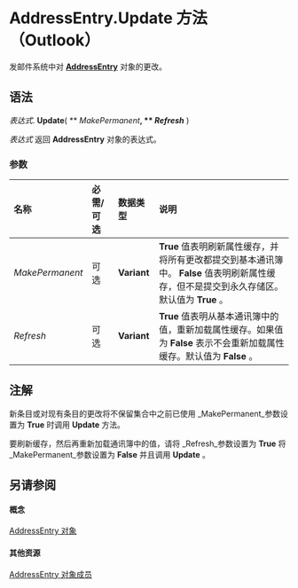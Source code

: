 
# AddressEntry.Update 方法 （Outlook）

发邮件系统中对 **[AddressEntry](d4a0a85e-8bab-bc56-57bc-d70c3c570c8e.md)** 对象的更改。


## 语法

 _表达式_. **Update**( ** _MakePermanent_**, ** _Refresh_** )

 _表达式_ 返回 **AddressEntry** 对象的表达式。


### 参数



|**名称**|**必需/可选**|**数据类型**|**说明**|
|:-----|:-----|:-----|:-----|
| _MakePermanent_|可选|**Variant**|**True** 值表明刷新属性缓存，并将所有更改都提交到基本通讯簿中。 **False** 值表明刷新属性缓存，但不是提交到永久存储区。默认值为 **True** 。|
| _Refresh_|可选|**Variant**|**True** 值表明从基本通讯簿中的值，重新加载属性缓存。如果值为 **False** 表示不会重新加载属性缓存。默认值为 **False** 。|

## 注解

新条目或对现有条目的更改将不保留集合中之前已使用 _MakePermanent_参数设置为 **True** 时调用 **Update** 方法。

要刷新缓存，然后再重新加载通讯簿中的值，请将 _Refresh_参数设置为 **True** 将 _MakePermanent_参数设置为 **False** 并且调用 **Update** 。


## 另请参阅


#### 概念


[AddressEntry 对象](d4a0a85e-8bab-bc56-57bc-d70c3c570c8e.md)
#### 其他资源


[AddressEntry 对象成员](74c88069-aec4-952b-556f-03873fbb488b.md)